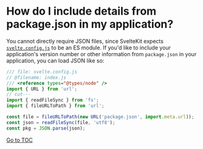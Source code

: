 
# How do I include details from package.json in my application?


You cannot directly require JSON files, since SvelteKit expects [`svelte.config.js`](../50-api-reference/10-configuration.html) to be an ES module. If you'd like to include your application's version number or other information from `package.json` in your application, you can load JSON like so:

```js
/// file: svelte.config.js
// @filename: index.js
/// <reference types="@types/node" />
import { URL } from 'url';
// cut---
import { readFileSync } from 'fs';
import { fileURLToPath } from 'url';

const file = fileURLToPath(new URL('package.json', import.meta.url));
const json = readFileSync(file, 'utf8');
const pkg = JSON.parse(json);
```
<span style='float: footnote;'><a href="../index.html#toc">Go to TOC</a></span>
